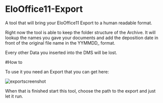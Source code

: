 # EloOffice11-Export

A tool that will bring your EloOffice11 Export to a human readable format.


Right now the tool is able to keep the folder structure of the Archive. It will lookup the names you gave your documents and add the deposition date in front of the original file name in the YYMMDD_ format.

Every other Data you inserted into the DMS will be lost.




#How to


To use it you need an Export that you can get here:

![exportscreenshot](https://user-images.githubusercontent.com/106178018/212788678-5e739d3b-940c-4eeb-864a-7aaee492a31c.png)


When that is finished start this tool, choose the path to the export and just let it run.
